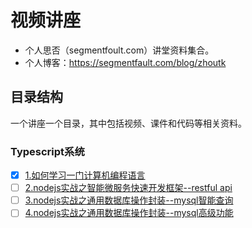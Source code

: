 # 视频讲座
- 个人思否（segmentfoult.com）讲堂资料集合。
- 个人博客：https://segmentfault.com/blog/zhoutk
## 目录结构
一个讲座一个目录，其中包括视频、课件和代码等相关资料。
### Typescript系统
- [x] [1.如何学习一门计算机编程语言](https://github.com/zhoutk/sifou/tree/master/001.运用typescript进行node.js后端开发精要)
- [ ] [2.nodejs实战之智能微服务快速开发框架--restful api](https://github.com/zhoutk/blog/blob/master/video/ts_rest.md)
- [ ] [3.nodejs实战之通用数据库操作封装--mysql智能查询](https://github.com/zhoutk/blog//blob/master/mysql_query.md)
- [ ] [4.nodejs实战之通用数据库操作封装--mysql高级功能](https://github.com/zhoutk/blog/blob/master/mysql_advance.md)
